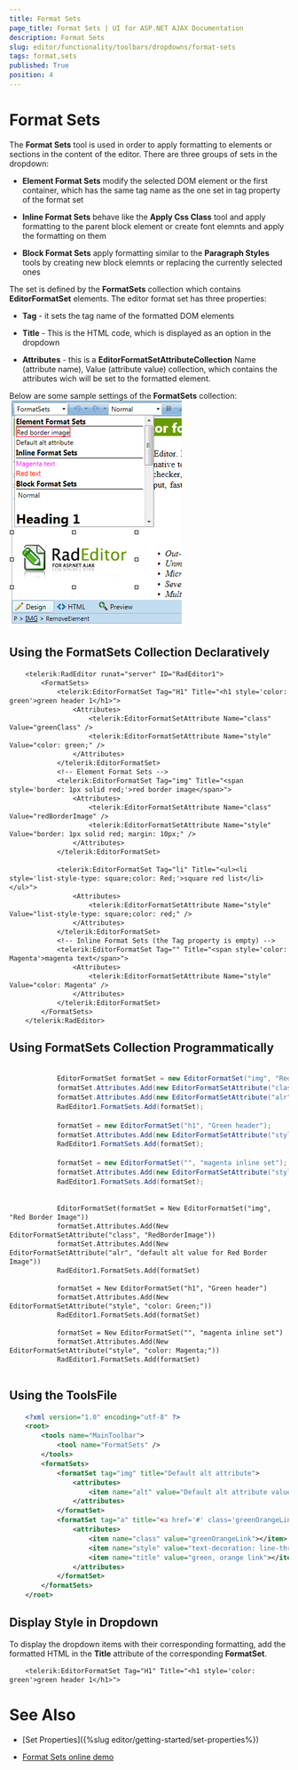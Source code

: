 ```yaml
---
title: Format Sets
page_title: Format Sets | UI for ASP.NET AJAX Documentation
description: Format Sets
slug: editor/functionality/toolbars/dropdowns/format-sets
tags: format,sets
published: True
position: 4
---
```


# Format Sets



The __Format Sets__ tool is used in order to apply formatting to elements or sections in the content of the editor. There are three groups of sets in the dropdown:

* __Element Format Sets__ modify the selected DOM element or the first container, which has the same tag name as the one set in tag property of the format set

* __Inline Format Sets__ behave like the __Apply Css Class__ tool and apply formatting to the parent block element or create font elemnts and apply the formatting on them

* __Block Format Sets__ apply formatting similar to the __Paragraph Styles__ tools by creating new block elemnts or replacing the currently selected ones

The set is defined by the __FormatSets__ collection which contains __EditorFormatSet__ elements. The editor format set has three properties:

* __Tag__ - it sets the tag name of the formatted DOM elements

* __Title__ - This is the HTML code, which is displayed as an option in the dropdown

* __Attributes__ - this is a __EditorFormatSetAttributeCollection__ Name (attribute name), Value (attribute value) collection, which contains the attributes wich will be set to the formatted element.

Below are some sample settings of the __FormatSets__ collection:![radeditor-format-sets-demo-example](images/radeditor-format-sets-demo-example.png)

## Using the FormatSets Collection Declaratively

````ASPNET
	<telerik:RadEditor runat="server" ID="RadEditor1">
	    <FormatSets>
	        <telerik:EditorFormatSet Tag="H1" Title="<h1 style='color: green'>green header 1</h1>">
	            <Attributes>
	                <telerik:EditorFormatSetAttribute Name="class" Value="greenClass" />
	                <telerik:EditorFormatSetAttribute Name="style" Value="color: green;" />
	            </Attributes>
	        </telerik:EditorFormatSet>
	        <!-- Element Format Sets -->
	        <telerik:EditorFormatSet Tag="img" Title="<span style='border: 1px solid red;'>red border image</span>">
	            <Attributes>
	                <telerik:EditorFormatSetAttribute Name="class" Value="redBorderImage" />
	                <telerik:EditorFormatSetAttribute Name="style" Value="border: 1px solid red; margin: 10px;" />
	            </Attributes>
	        </telerik:EditorFormatSet>
	
	        <telerik:EditorFormatSet Tag="li" Title="<ul><li style='list-style-type: square;color: Red;'>square red list</li></ul>">
	            <Attributes>
	                <telerik:EditorFormatSetAttribute Name="style" Value="list-style-type: square;color: red;" />
	            </Attributes>
	        </telerik:EditorFormatSet>
	        <!-- Inline Format Sets (the Tag property is empty) -->
	        <telerik:EditorFormatSet Tag="" Title="<span style='color: Magenta'>magenta text</span>">
	            <Attributes>
	                <telerik:EditorFormatSetAttribute Name="style" Value="color: Magenta" />
	            </Attributes>
	        </telerik:EditorFormatSet>
	    </FormatSets>
	</telerik:RadEditor>
````



## Using FormatSets Collection Programmatically



````C#
	
	        EditorFormatSet formatSet = new EditorFormatSet("img", "Red Border Image");
	        formatSet.Attributes.Add(new EditorFormatSetAttribute("class", "RedBorderImage"));
	        formatSet.Attributes.Add(new EditorFormatSetAttribute("alr", "default alt value for Red Border Image"));
	        RadEditor1.FormatSets.Add(formatSet);
	
	        formatSet = new EditorFormatSet("h1", "Green header");
	        formatSet.Attributes.Add(new EditorFormatSetAttribute("style", "color: Green;"));
	        RadEditor1.FormatSets.Add(formatSet);
	
	        formatSet = new EditorFormatSet("", "magenta inline set");
	        formatSet.Attributes.Add(new EditorFormatSetAttribute("style", "color: Magenta;"));
	        RadEditor1.FormatSets.Add(formatSet);
	
````
````VB.NET
	        EditorFormatSet(formatSet = New EditorFormatSet("img", "Red Border Image"))
	        formatSet.Attributes.Add(New EditorFormatSetAttribute("class", "RedBorderImage"))
	        formatSet.Attributes.Add(New EditorFormatSetAttribute("alr", "default alt value for Red Border Image"))
	        RadEditor1.FormatSets.Add(formatSet)
	
	        formatSet = New EditorFormatSet("h1", "Green header")
	        formatSet.Attributes.Add(New EditorFormatSetAttribute("style", "color: Green;"))
	        RadEditor1.FormatSets.Add(formatSet)
	
	        formatSet = New EditorFormatSet("", "magenta inline set")
	        formatSet.Attributes.Add(New EditorFormatSetAttribute("style", "color: Magenta;"))
	        RadEditor1.FormatSets.Add(formatSet)
	
````


## Using the ToolsFile

````XML
	<?xml version="1.0" encoding="utf-8" ?>
	<root>
	    <tools name="MainToolbar">
	        <tool name="FormatSets" />
	    </tools>
	    <formatSets>
	        <formatSet tag="img" title="Default alt attribute">
	            <attributes>
	                <item name="alt" value="Default alt attribute value"></item>
	            </attributes>
	        </formatSet>
	        <formatSet tag="a" title="<a href='#' class='greenOrangeLink' style='text-decoration: line-through;'>Green orange link</a>">
	            <attributes>
	                <item name="class" value="greenOrangeLink"></item>
	                <item name="style" value="text-decoration: line-through;"></item>
	                <item name="title" value="green, orange link"></item>
	            </attributes>
	        </formatSet>
	    </formatSets>
	</root>
````



## Display Style in Dropdown

To display the dropdown items with their corresponding formatting, add the formatted HTML in the __Title__ attribute of the corresponding __FormatSet__.

````ASPNET
	<telerik:EditorFormatSet Tag="H1" Title="<h1 style='color: green'>green header 1</h1>">
````



# See Also

 * [Set Properties]({%slug editor/getting-started/set-properties%})

 * [Format Sets online demo](http://demos.telerik.com/aspnet-ajax/editor/examples/formatsets/defaultcs.aspx)
